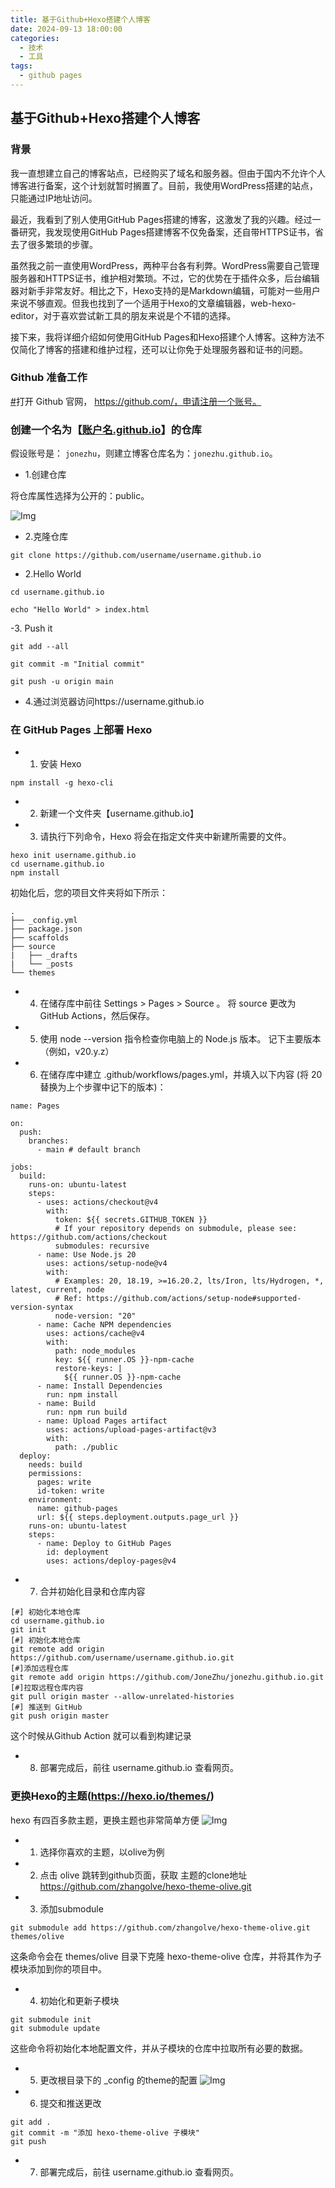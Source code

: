 ```yaml
---
title: 基于Github+Hexo搭建个人博客
date: 2024-09-13 18:00:00
categories:
  - 技术
  - 工具
tags:
  - github pages
---
```

## 基于Github+Hexo搭建个人博客
### 背景
我一直想建立自己的博客站点，已经购买了域名和服务器。但由于国内不允许个人博客进行备案，这个计划就暂时搁置了。目前，我使用WordPress搭建的站点，只能通过IP地址访问。

最近，我看到了别人使用GitHub Pages搭建的博客，这激发了我的兴趣。经过一番研究，我发现使用GitHub Pages搭建博客不仅免备案，还自带HTTPS证书，省去了很多繁琐的步骤。

虽然我之前一直使用WordPress，两种平台各有利弊。WordPress需要自己管理服务器和HTTPS证书，维护相对繁琐。不过，它的优势在于插件众多，后台编辑器对新手非常友好。相比之下，Hexo支持的是Markdown编辑，可能对一些用户来说不够直观。但我也找到了一个适用于Hexo的文章编辑器，web-hexo-editor，对于喜欢尝试新工具的朋友来说是个不错的选择。

接下来，我将详细介绍如何使用GitHub Pages和Hexo搭建个人博客。这种方法不仅简化了博客的搭建和维护过程，还可以让你免于处理服务器和证书的问题。

### Github 准备工作

[#](https://raw.githubusercontent.com/Byron4j/CookBook/master/Git/0-基于Github从零开始搭建个人博客.md#打开-github-官网，-https%3A%2F%2Fgithub.com%2F，申请注册一个账号。)打开 Github 官网， https://github.com/，申请注册一个账号。

### 创建一个名为【[账户名.github.io](http://xn--eqr924acs7a.github.io/)】的仓库

假设账号是： `jonezhu`，则建立博客仓库名为：`jonezhu.github.io`。

- 1.创建仓库

将仓库属性选择为公开的：public。

![Img](/images/img_20240913220110_2.png)

- 2.克隆仓库
```
git clone https://github.com/username/username.github.io
```
- 2.Hello World

```
cd username.github.io

echo "Hello World" > index.html
```
-3. Push it

```
git add --all

git commit -m "Initial commit"

git push -u origin main
```
- 4.通过浏览器访问https://username.github.io


### 在 GitHub Pages 上部署 Hexo
- 1. 安装 Hexo

```
npm install -g hexo-cli

```
- 2. 新建一个文件夹【username.github.io】
- 3. 请执行下列命令，Hexo 将会在指定文件夹中新建所需要的文件。

```
hexo init username.github.io
cd username.github.io
npm install
```
初始化后，您的项目文件夹将如下所示：
```
.
├── _config.yml
├── package.json
├── scaffolds
├── source
|   ├── _drafts
|   └── _posts
└── themes
```
- 4. 在储存库中前往 Settings > Pages > Source 。 将 source 更改为 GitHub Actions，然后保存。
- 5. 使用 node --version 指令检查你电脑上的 Node.js 版本。 记下主要版本（例如，v20.y.z）
- 6. 在储存库中建立 .github/workflows/pages.yml，并填入以下内容 (将 20 替换为上个步骤中记下的版本)：

```
name: Pages

on:
  push:
    branches:
      - main # default branch

jobs:
  build:
    runs-on: ubuntu-latest
    steps:
      - uses: actions/checkout@v4
        with:
          token: ${{ secrets.GITHUB_TOKEN }}
          # If your repository depends on submodule, please see: https://github.com/actions/checkout
          submodules: recursive
      - name: Use Node.js 20
        uses: actions/setup-node@v4
        with:
          # Examples: 20, 18.19, >=16.20.2, lts/Iron, lts/Hydrogen, *, latest, current, node
          # Ref: https://github.com/actions/setup-node#supported-version-syntax
          node-version: "20"
      - name: Cache NPM dependencies
        uses: actions/cache@v4
        with:
          path: node_modules
          key: ${{ runner.OS }}-npm-cache
          restore-keys: |
            ${{ runner.OS }}-npm-cache
      - name: Install Dependencies
        run: npm install
      - name: Build
        run: npm run build
      - name: Upload Pages artifact
        uses: actions/upload-pages-artifact@v3
        with:
          path: ./public
  deploy:
    needs: build
    permissions:
      pages: write
      id-token: write
    environment:
      name: github-pages
      url: ${{ steps.deployment.outputs.page_url }}
    runs-on: ubuntu-latest
    steps:
      - name: Deploy to GitHub Pages
        id: deployment
        uses: actions/deploy-pages@v4
```

- 7. 合并初始化目录和仓库内容

```
[#] 初始化本地仓库
cd username.github.io
git init
[#] 初始化本地仓库
git remote add origin https://github.com/username/username.github.io.git
[#]添加远程仓库
git remote add origin https://github.com/JoneZhu/jonezhu.github.io.git
[#]拉取远程仓库内容
git pull origin master --allow-unrelated-histories
[#] 推送到 GitHub
git push origin master

```
这个时候从Github Action 就可以看到构建记录
- 8. 部署完成后，前往 username.github.io 查看网页。

### 更换Hexo的主题(https://hexo.io/themes/)
hexo 有四百多款主题，更换主题也非常简单方便
![Img](/images/img_20240913222817_3.png)

- 1. 选择你喜欢的主题，以olive为例
- 2. 点击 olive 跳转到github页面，获取 主题的clone地址 https://github.com/zhangolve/hexo-theme-olive.git
- 3. 添加submodule

```
git submodule add https://github.com/zhangolve/hexo-theme-olive.git themes/olive
```
这条命令会在 themes/olive 目录下克隆 hexo-theme-olive 仓库，并将其作为子模块添加到你的项目中。
- 4. 初始化和更新子模块

```
git submodule init
git submodule update

```
这些命令将初始化本地配置文件，并从子模块的仓库中拉取所有必要的数据。
- 5. 更改根目录下的 _config 的theme的配置
![Img](/images/img_20240913223545_4.png)

- 6. 提交和推送更改

```
git add .
git commit -m "添加 hexo-theme-olive 子模块"
git push
```

- 7. 部署完成后，前往 username.github.io 查看网页。







